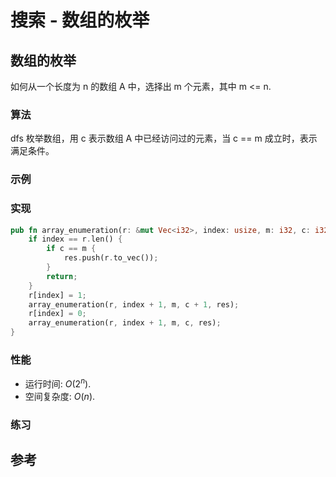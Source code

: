 # 搜索 - 数组的枚举

## 数组的枚举

如何从一个长度为 n 的数组 A 中，选择出 m 个元素，其中 m <= n.

### 算法

dfs 枚举数组，用 c 表示数组 A 中已经访问过的元素，当 c == m 成立时，表示满足条件。

### 示例

### 实现

```Rust
pub fn array_enumeration(r: &mut Vec<i32>, index: usize, m: i32, c: i32, res: &mut Vec<Vec<i32>>) {
    if index == r.len() {
        if c == m {
            res.push(r.to_vec());
        }
        return;
    }
    r[index] = 1;
    array_enumeration(r, index + 1, m, c + 1, res);
    r[index] = 0;
    array_enumeration(r, index + 1, m, c, res);
}
```

### 性能

- 运行时间: $O(2^n)$.
- 空间复杂度: $O(n)$.

### 练习

## 参考

